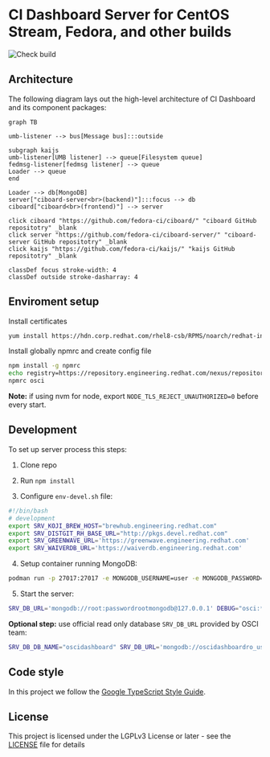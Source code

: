 # CI Dashboard Server for CentOS Stream, Fedora, and other builds

![Check build](https://github.com/fedora-ci/ciboard-server/actions/workflows/build.yaml/badge.svg)

## Architecture

The following diagram lays out the high-level architecture of CI Dashboard and its component packages:

```mermaid
graph TB

umb-listener --> bus[Message bus]:::outside

subgraph kaijs
umb-listener[UMB listener] --> queue[Filesystem queue]
fedmsg-listener[fedmsg listener] --> queue
Loader --> queue
end

Loader --> db[MongoDB]
server["ciboard-server<br>(backend)"]:::focus --> db
ciboard["ciboard<br>(frontend)"] --> server

click ciboard "https://github.com/fedora-ci/ciboard/" "ciboard GitHub repositotry" _blank
click server "https://github.com/fedora-ci/ciboard-server/" "ciboard-server GitHub repositotry" _blank
click kaijs "https://github.com/fedora-ci/kaijs/" "kaijs GitHub repositotry" _blank

classDef focus stroke-width: 4
classDef outside stroke-dasharray: 4
```

## Enviroment setup

Install certificates

 ```bash
yum install https://hdn.corp.redhat.com/rhel8-csb/RPMS/noarch/redhat-internal-cert-install-0.1-28.el7.noarch.rpm
```

 Install globally npmrc and create config file

```bash
npm install -g npmrc
echo registry=https://repository.engineering.redhat.com/nexus/repository/registry.npmjs.org/ strict-ssl=false prefix=/home/$(whoami)/.npm-packages > ".npmrcs/osci"
npmrc osci
```

**Note:** if using nvm for node, export `NODE_TLS_REJECT_UNAUTHORIZED=0` before every start.

## Development

To set up server process this steps:

 1. Clone repo

 2. Run `npm install`

 3. Configure `env-devel.sh` file:

```bash
#!/bin/bash  
# development  
export SRV_KOJI_BREW_HOST="brewhub.engineering.redhat.com"  
export SRV_DISTGIT_RH_BASE_URL="http://pkgs.devel.redhat.com"  
export SRV_GREENWAVE_URL='https://greenwave.engineering.redhat.com'  
export SRV_WAIVERDB_URL='https://waiverdb.engineering.redhat.com'
```

 4. Setup container running MongoDB:

```bash
podman run -p 27017:27017 -e MONGODB_USERNAME=user -e MONGODB_PASSWORD=password -e MONGODB_DATABASE=ci-messages -e MONGODB_ROOT_PASSWORD=passwordrootmongodb bitnami/mongodb:latest
```

 5. Start the server:

```bash
SRV_DB_URL='mongodb://root:passwordrootmongodb@127.0.0.1' DEBUG="osci:*" npm run dev:server
```

**Optional step:** use official read only database `SRV_DB_URL` provided by OSCI team:

```bash
SRV_DB_DB_NAME="oscidashboard" SRV_DB_URL='mongodb://oscidashboardro_user:XXXXX@dbproxy01.dba-001.prod.iad2.dc.redhat.com:32701/oscidashboard?authSource=admin&tls=true&tlsInsecure=true&replicaSet=mongoshared7&directConnection=true' DEBUG="osci:*" npm run dev:server
```

## Code style

In this project we follow the  [Google TypeScript Style Guide](https://google.github.io/styleguide/tsguide.html).

## License

This project is licensed under the LGPLv3 License or later - see the  [LICENSE](/COPYING)  file for details
